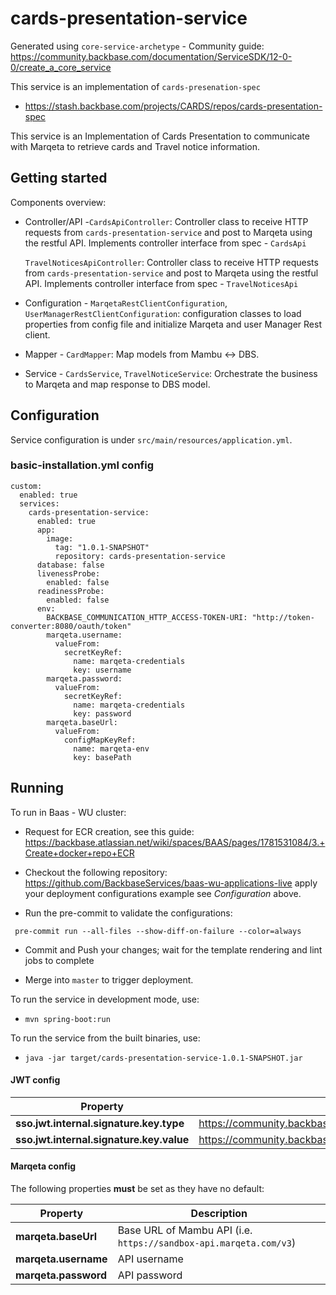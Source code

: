 # cards-presentation-service

Generated using `core-service-archetype` - Community
guide: https://community.backbase.com/documentation/ServiceSDK/12-0-0/create_a_core_service

This service is an implementation of `cards-presenation-spec`

- https://stash.backbase.com/projects/CARDS/repos/cards-presentation-spec

This service is an Implementation of Cards Presentation to communicate with Marqeta to retrieve cards and Travel notice
information.

## Getting started

Components overview:

- Controller/API -`CardsApiController`: Controller class to receive HTTP requests from `cards-presentation-service` and
  post to Marqeta using the restful API. Implements controller interface from spec - `CardsApi`

  `TravelNoticesApiController`: Controller class to receive HTTP requests from `cards-presentation-service` and post to
  Marqeta using the restful API. Implements controller interface from spec - `TravelNoticesApi`

- Configuration - `MarqetaRestClientConfiguration`, `UserManagerRestClientConfiguration`:
  configuration classes to load properties from config file and initialize Marqeta and user Manager Rest client.
- Mapper - `CardMapper`: Map models from Mambu <-> DBS.
- Service - `CardsService`, `TravelNoticeService`: Orchestrate the business to Marqeta and map response to DBS model.

## Configuration

Service configuration is under `src/main/resources/application.yml`.

### basic-installation.yml config

```
custom:
  enabled: true
  services:
    cards-presentation-service:
      enabled: true
      app:
        image:
          tag: "1.0.1-SNAPSHOT"
          repository: cards-presentation-service
      database: false
      livenessProbe:
        enabled: false
      readinessProbe:
        enabled: false
      env:
        BACKBASE_COMMUNICATION_HTTP_ACCESS-TOKEN-URI: "http://token-converter:8080/oauth/token"
        marqeta.username:
          valueFrom:
            secretKeyRef:
              name: marqeta-credentials
              key: username
        marqeta.password:
          valueFrom:
            secretKeyRef:
              name: marqeta-credentials
              key: password
        marqeta.baseUrl:
          valueFrom:
            configMapKeyRef:
              name: marqeta-env
              key: basePath
```

## Running

To run in Baas - WU cluster:

- Request for ECR creation, see this
  guide: https://backbase.atlassian.net/wiki/spaces/BAAS/pages/1781531084/3.+Create+docker+repo+ECR

- Checkout the following repository: https://github.com/BackbaseServices/baas-wu-applications-live apply your deployment
  configurations example see _Configuration_ above.

- Run the pre-commit to validate the configurations:

` pre-commit run --all-files --show-diff-on-failure --color=always`

- Commit and Push your changes; wait for the template rendering and lint jobs to complete

- Merge into `master` to trigger deployment.

To run the service in development mode, use:

- `mvn spring-boot:run`

To run the service from the built binaries, use:

- `java -jar target/cards-presentation-service-1.0.1-SNAPSHOT.jar`

#### JWT config

Property | Description | Default
--- | --- | ---
**sso.jwt.internal.signature.key.type** | https://community.backbase.com/documentation/ServiceSDK/latest/jwt_key_configuration | `ENV`
**sso.jwt.internal.signature.key.value** | https://community.backbase.com/documentation/ServiceSDK/latest/jwt_key_configuration | `SIG_SECRET_KEY`

#### Marqeta config

The following properties **must** be set as they have no default:

Property | Description
--- | ---
**marqeta.baseUrl** | Base URL of Mambu API (i.e. `https://sandbox-api.marqeta.com/v3`)
**marqeta.username** | API username
**marqeta.password** | API password